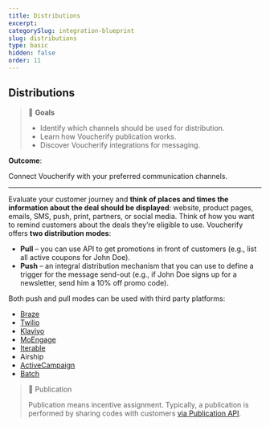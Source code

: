 ```yaml
---
title: Distributions
excerpt:
categorySlug: integration-blueprint
slug: distributions
type: basic
hidden: false
order: 11
---
```


## Distributions

> 📘 **Goals**
> 
> * Identify which channels should be used for distribution.
> * Learn how Voucherify publication works.
> * Discover Voucherify integrations for messaging.

**Outcome**: 

Connect Voucherify with your preferred communication channels.

---

Evaluate your customer journey and **think of places and times the information about the deal should be displayed**: website, product pages, emails, SMS, push, print, partners, or social media. Think of how you want to remind customers about the deals they’re eligible to use. Voucherify offers **two distribution modes**:

* **Pull** – you can use API to get promotions in front of customers (e.g., list all active coupons for John Doe).
* **Push** – an integral distribution mechanism that you can use to define a trigger for the message send-out (e.g., if John Doe signs up for a newsletter, send him a 10% off promo code).

Both push and pull modes can be used with third party platforms:
- [Braze](https://support.voucherify.io/article/588-braze-integration "Voucherify and Braze integration article")
- [Twilio](https://support.voucherify.io/article/110-twilio "Voucherify and Twilio integration article")
- [Klaviyo](https://support.voucherify.io/article/598-klaviyo-integration "Voucherify and Klaviyo integration article")
- [MoEngage](https://support.voucherify.io/article/596-moengage-integration "Voucherify and MoEngage integration article")
- [Iterable](https://support.voucherify.io/article/594-iterable-integration "Voucherify and Iterable integration article")
- Airship
- [ActiveCampaign](https://support.voucherify.io/article/165-activecampaign "Voucherify and ActiveCampaign integration article")
- [Batch](https://support.voucherify.io/article/614-batch-integration "Voucherify and Batch integration article")

<!--- ![3rd party platforms](https://files.readme.io/341f152-guides_integration_blueprint_distributions_3rd_party_platforms.png) -->


> 📘 Publication
>
> Publication means incentive assignment. Typically, a publication is performed by sharing codes with customers [via Publication API](ref:publication-object).

